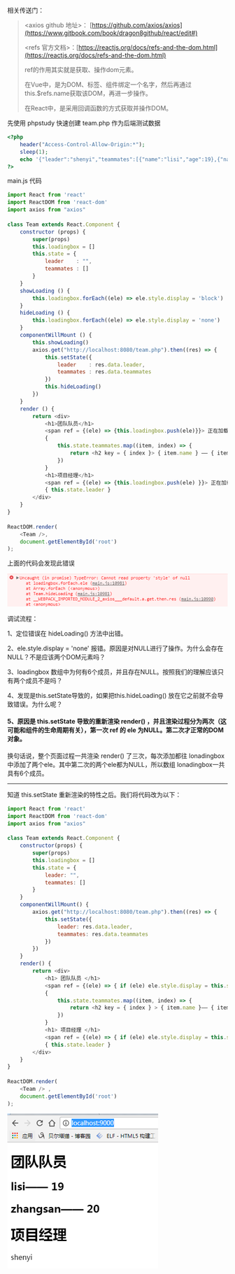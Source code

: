 相关传送门：

> &lt;axios github 地址&gt;： [https://github.com/axios/axios](https://www.gitbook.com/book/dragon8github/react/edit#)
>
> &lt;refs 官方文档&gt;：[https://reactjs.org/docs/refs-and-the-dom.html](https://reactjs.org/docs/refs-and-the-dom.html)
>
> ref的作用其实就是获取、操作dom元素。
>
> 在Vue中，是为DOM、标签、组件绑定一个名字，然后再通过this.$refs.name获取该DOM，再进一步操作。
>
> 在React中，是采用回调函数的方式获取并操作DOM。

先使用 phpstudy 快速创建 team.php 作为后端测试数据

```php
<?php 
    header("Access-Control-Allow-Origin:*");
    sleep(1);
    echo '{"leader":"shenyi","teammates":[{"name":"lisi","age":19},{"name":"zhangsan","age":20}]}';
?>
```

main.js 代码

```js
import React from 'react'
import ReactDOM from 'react-dom'
import axios from "axios"

class Team extends React.Component {
    constructor (props) {
        super(props)
        this.loadingbox = []
        this.state = {
            leader    : "",
            teammates : []            
        }
    }
    showLoading () {
        this.loadingbox.forEach((ele) => ele.style.display = 'block')
    }
    hideLoading () {
        this.loadingbox.forEach((ele) => ele.style.display = 'none')
    }
    componentWillMount () {
        this.showLoading()
        axios.get("http://localhost:8080/team.php").then((res) => {
            this.setState({
                leader    : res.data.leader,
                teammates : res.data.teammates
            })
            this.hideLoading()
        })
    }
    render () {
        return <div>
            <h1>团队队员</h1>
            <span ref = {(ele) => {this.loadingbox.push(ele)}}> 正在加载... </span>
            {
                this.state.teammates.map((item, index) => {
                    return <h2 key = { index }> { item.name } —— { item.age } </h2>
                })
            }
            <h1>项目经理</h1>
            <span ref = {(ele) => {this.loadingbox.push(ele) }}> 正在加载... </span>
            { this.state.leader }
        </div>
    }
}

ReactDOM.render(
    <Team />,
    document.getElementById('root')
);
```

上面的代码会发现此错误

![](/assets/oriimdmamamsd.png)

调试流程：

1、定位错误在 hideLoading\(\) 方法中出错。

2、ele.style.display = 'none' 报错。原因是对NULL进行了操作。为什么会存在NULL？不是应该两个DOM元素吗？

3、loadingbox 数组中为何有6个成员，并且存在NULL。按照我们的理解应该只有两个成员不是吗？

4、发现是this.setState导致的，如果把this.hideLoading\(\) 放在它之前就不会导致错误。为什么呢？

#### 5、**原因是 this.setState 导致的重新渲染 render\(\) ，并且渲染过程分为两次（这可能**和组件的生命周期有关）**，第一次 ref 的 ele 为NULL。第二次才正常的DOM对象。**

换句话说，整个页面过程一共渲染 render\(\) 了三次，每次添加都往 lonadingbox 中添加了两个ele。其中第二次的两个ele都为NULL，所以数组 lonadingbox一共具有6个成员。

---

知道 this.setState 重新渲染的特性之后。我们将代码改为以下：

```js
import React from 'react'
import ReactDOM from 'react-dom'
import axios from "axios"

class Team extends React.Component {
    constructor(props) {
        super(props)
        this.loadingbox = []
        this.state = {
            leader: "",
            teammates: []
        }
    }
    componentWillMount() {
        axios.get("http://localhost:8080/team.php").then((res) => {
            this.setState({
                leader: res.data.leader,
                teammates: res.data.teammates
            })
        })
    }
    render() {
        return <div>
            <h1> 团队队员 </h1> 
            <span ref = {(ele) => { if (ele) ele.style.display = this.state.teammates.length === 0 ? 'display' : 'none' }}> 正在加载... </span> 
            {
                this.state.teammates.map((item, index) => {
                    return <h2 key = { index } > { item.name }—— { item.age } </h2>
                })
            } 
            <h1> 项目经理 </h1> 
            <span ref = {(ele) => { if (ele) ele.style.display = this.state.leader === "" ? 'display' : 'none' }} > 正在加载... </span> 
            { this.state.leader } 
        </div>
    }
}

ReactDOM.render( 
    <Team /> ,
    document.getElementById('root')
);
```

![](/assets/uuffuckxiiajiasjidsaijds.png)

